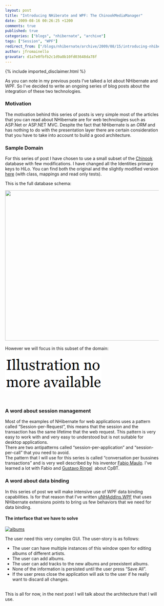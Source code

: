 ```yaml
---
layout: post
title: "Introducing NHiberate and WPF: The ChinookMediaManager"
date: 2009-08-16 00:26:25 +1200
comments: true
published: true
categories: ["blogs", "nhibernate", "archive"]
tags: ["Session", "WPF"]
redirect_from: ["/blogs/nhibernate/archive/2009/08/15/introducing-nhiberate-and-wpf-the-chinookmediamanager.aspx/", "/blogs/nhibernate/archive/2009/08/15/introducing-nhiberate-and-wpf-the-chinookmediamanager.html"]
author: jfromainello
gravatar: d1a7e0fbfb2c1d9a8b10fd03648da78f
---
```

{% include imported_disclaimer.html %}

<p>As you can note in my previous posts I’ve talked a lot about NHibernate and WPF. So I've decided to write an ongoing series of blog posts about the integration of these two technologies. </p>  <h3>Motivation</h3>  <p>The motivation behind this series of posts is very simple most of the articles that you can read about NHibernate are for web technologies such as ASP.Net or ASP.NET MVC. Despite the fact that NHibernate is an <em>ORM</em> and has nothing to do with the presentation layer there are certain consideration that you have to take into account to build a good architecture. </p>  <h3>Sample Domain</h3>  <p>For this series of post I have chosen to use a small subset of the <a href="http://www.codeplex.com/ChinookDatabase">Chinook</a> database with few modifications. I have changed all the Identities primary keys to HiLo. You can find both the original and the slightly modified version <a href="http://code.google.com/p/unhaddins/source/browse/#svn/trunk/SampleDomain">here</a> (with class, mappings and read only tests).</p>  <p>This is the full database schema:</p>  <p><img src="/images/posts/2009/08/16/ChinookDatabaseSchema1.1.png" width="609" height="492" /> </p>  <p>However we will focus in this subset of the domain:    <br />    <br /><a href="http://nhforge.org/cfs-file.ashx/__key/CommunityServer.Blogs.Components.WeblogFiles/nhibernate/ClassDiagram1_5F00_055516A1.png"><img src="/images/MissingPicture.png"/><!--<img style="border-bottom: 0px; border-left: 0px; display: inline; border-top: 0px; border-right: 0px" title="ClassDiagram1" border="0" alt="ClassDiagram1" src="http://nhforge.org/cfs-file.ashx/__key/CommunityServer.Blogs.Components.WeblogFiles/nhibernate/ClassDiagram1_5F00_thumb_5F00_4FDEE52C.png" width="331" height="477" />--></a> </p>  <p>&#160;</p>  <h3>A word about session management</h3>  <p>Most of the examples of NHibernate for web applications uses a pattern called “Session-per-Request”, this means that the session and the transaction has the same lifetime that the web request. This pattern is very easy to work with and very easy to understood but is not suitable for desktop applications.    <br />There are two antipatterns called “session-per-application” and “session-per-call” that you need to avoid.     <br />The pattern that I will use for this series is called “conversation per bussines transactions” and is very well described by his inventor <a href="http://fabiomaulo.blogspot.com/">Fabio Maulo</a>. I’ve learned a lot with Fabio and <a href="http://gustavoringel.blogspot.com/">Gustavo Ringel</a>&#160; about CpBT. </p>  <p></p>  <h3>A word about data binding</h3>  <p>In this series of post we will make intensive use of WPF data binding capabilities. Is for that reason that I’ve written <a href="http://code.google.com/p/unhaddins/source/browse/#svn/trunk/uNhAddIns/uNhAddIns.WPF">uNHAddIns.WPF</a> that uses NHibernate extensions points to bring us few behaviors that we need for data binding.</p>  <h4>The interface that we have to solve</h4>  <p><a href="http://nhforge.org/cfs-file.ashx/__key/CommunityServer.Blogs.Components.WeblogFiles/nhibernate/albums_5F00_37E02626.png"><img style="border-bottom: 0px; border-left: 0px; display: inline; border-top: 0px; border-right: 0px" title="albums" border="0" alt="albums" src="/images/posts/2009/08/16/albums_5F00_thumb_5F00_03647540.png" width="482" height="388" /></a> </p>  <p>The user need this very complex GUI. The user-story is as follows:</p>  <ul>   <li>The user can have multiple instances of this window open for editing albums of different artists. </li>    <li>The user can add albums. </li>    <li>The user can add tracks to the new albums and preexistent albums. </li>    <li>None of the information is persisted until the user press “Save All”. </li>    <li>If the user press close the application will ask to the user if he really want to discard all changes. </li> </ul>  <p>   <br />This is all for now, in the next post I will talk about the architecture that I will use.</p>
